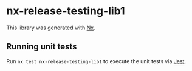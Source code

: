 # nx-release-testing-lib1

This library was generated with [Nx](https://nx.dev).

## Running unit tests

Run `nx test nx-release-testing-lib1` to execute the unit tests via [Jest](https://jestjs.io).
